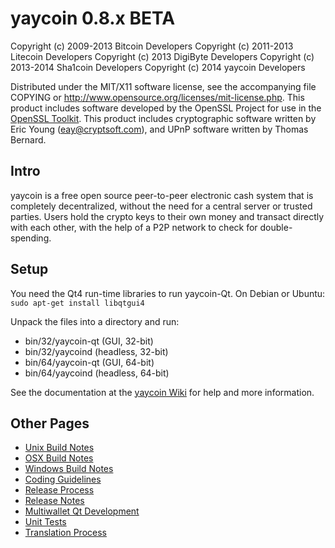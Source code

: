 yaycoin 0.8.x BETA
====================

Copyright (c) 2009-2013 Bitcoin Developers
Copyright (c) 2011-2013 Litecoin Developers
Copyright (c) 2013 DigiByte Developers
Copyright (c) 2013-2014 Sha1coin Developers
Copyright (c) 2014 yaycoin Developers

Distributed under the MIT/X11 software license, see the accompanying
file COPYING or http://www.opensource.org/licenses/mit-license.php.
This product includes software developed by the OpenSSL Project for use in the [OpenSSL Toolkit](http://www.openssl.org/). This product includes
cryptographic software written by Eric Young ([eay@cryptsoft.com](mailto:eay@cryptsoft.com)), and UPnP software written by Thomas Bernard.


Intro
---------------------
yaycoin is a free open source peer-to-peer electronic cash system that is
completely decentralized, without the need for a central server or trusted
parties.  Users hold the crypto keys to their own money and transact directly
with each other, with the help of a P2P network to check for double-spending.


Setup
---------------------
You need the Qt4 run-time libraries to run yaycoin-Qt. On Debian or Ubuntu:
	`sudo apt-get install libqtgui4`

Unpack the files into a directory and run:

- bin/32/yaycoin-qt (GUI, 32-bit)
- bin/32/yaycoind (headless, 32-bit)
- bin/64/yaycoin-qt (GUI, 64-bit)
- bin/64/yaycoind (headless, 64-bit)

See the documentation at the [yaycoin Wiki](http://github.com/dkwzjw/yaycoin/wiki)
for help and more information.


Other Pages
---------------------
- [Unix Build Notes](build-unix.md)
- [OSX Build Notes](build-osx.md)
- [Windows Build Notes](build-msw.md)
- [Coding Guidelines](coding.md)
- [Release Process](release-process.md)
- [Release Notes](release-notes.md)
- [Multiwallet Qt Development](multiwallet-qt.md)
- [Unit Tests](unit-tests.md)
- [Translation Process](translation_process.md)
